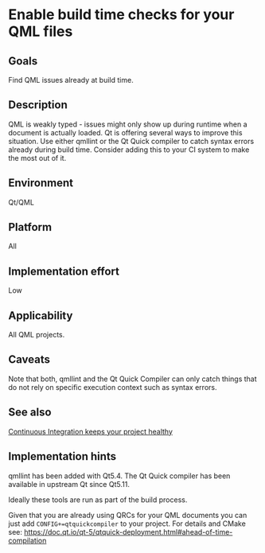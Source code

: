 # Enable build time checks for your QML files

## Goals

Find QML issues already at build time.

## Description

QML is weakly typed - issues might only show up during runtime when a document is actually loaded. Qt is offering several ways to improve this situation. Use either qmllint or the Qt Quick compiler to catch syntax errors already during build time. Consider adding this to your CI system to make the most out of it.

## Environment

Qt/QML

## Platform

All

## Implementation effort

Low

## Applicability

All QML projects.

## Caveats

Note that both, qmllint and the Qt Quick Compiler can only catch things that do not rely on specific execution context such as syntax errors.

## See also

[Continuous Integration keeps your project healthy](https://toolbox.basyskom.com/3)

## Implementation hints

qmllint has been added with Qt5.4. The Qt Quick compiler has been available in upstream Qt since Qt5.11.

Ideally these tools are run as part of the build process.

Given that you are already using QRCs for your QML documents you can just add `CONFIG+=qtquickcompiler` to your project. For details and CMake see:  https://doc.qt.io/qt-5/qtquick-deployment.html#ahead-of-time-compilation
